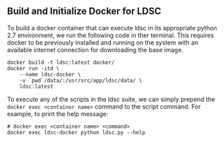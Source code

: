 

## Build and Initialize Docker for LDSC

To build a docker container that can execute ldsc in its appropriate python 2.7 environment, we run the following code in ther terminal. This requires docker to be previously installed and running on the system with an available internet connection for downloading the base image.

```{bash}
docker build -t ldsc:latest docker/
docker run -itd \
    --name ldsc-docker \
    -v `pwd`/data/:/usr/src/app/ldsc/data/ \
    ldsc:latest
```

To execute any of the scripts in the ldsc suite, we can simply prepend the `docker exec <container name>` command to the script command. For example, to print the help message: 

```{bash}
# docker exec <container name> <command>
docker exec ldsc-docker python ldsc.py --help
```

